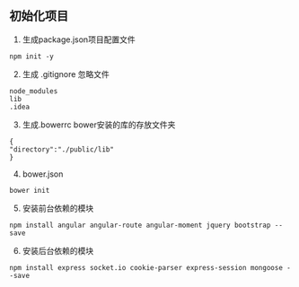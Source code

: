 ## 初始化项目
1. 生成package.json项目配置文件
```
npm init -y
```

2. 生成 .gitignore 忽略文件
```
node_modules
lib
.idea
```

3. 生成.bowerrc
bower安装的库的存放文件夹
```
{
"directory":"./public/lib"
}
```

4. bower.json
```
bower init 
```

5. 安装前台依赖的模块
```
npm install angular angular-route angular-moment jquery bootstrap --save
```

6. 安装后台依赖的模块
```
npm install express socket.io cookie-parser express-session mongoose --save
```

